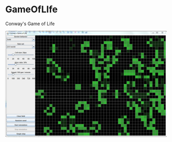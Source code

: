 GameOfLIfe
==========

Conway's Game of Life

![Preview](https://raw.githubusercontent.com/overlinden/GameOfLIfe/master/preview.png)
